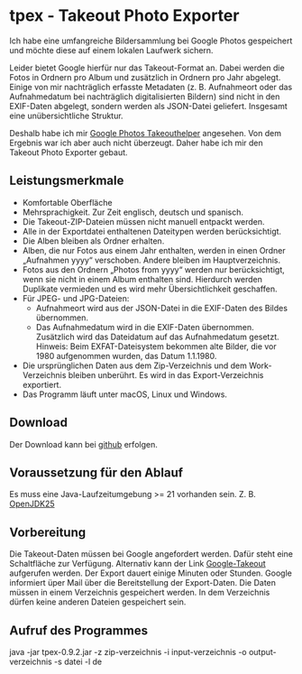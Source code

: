 # tpex - Takeout Photo Exporter

Ich habe eine umfangreiche Bildersammlung bei Google Photos gespeichert und möchte diese auf einem lokalen Laufwerk sichern.

Leider bietet Google hierfür nur das Takeout-Format an. Dabei werden die Fotos in Ordnern pro Album und zusätzlich in Ordnern pro Jahr abgelegt. Einige von mir nachträglich erfasste Metadaten (z. B. Aufnahmeort oder das Aufnahmedatum bei nachträglich digitalisierten Bildern) sind nicht in den EXIF-Daten abgelegt, sondern werden als JSON-Datei geliefert. Insgesamt eine unübersichtliche Struktur.

Deshalb habe ich mir  [Google Photos Takeouthelper](https://github.com/TheLastGimbus/GooglePhotosTakeoutHelper) angesehen. Von dem Ergebnis war ich aber auch nicht überzeugt. Daher habe ich mir den Takeout Photo Exporter gebaut.

## Leistungsmerkmale
- Komfortable Oberfläche
- Mehrsprachigkeit. Zur Zeit englisch, deutsch und spanisch.
- Die Takeout-ZIP-Dateien müssen nicht manuell entpackt werden.
- Alle in der Exportdatei enthaltenen Dateitypen werden berücksichtigt.
- Die Alben bleiben als Ordner erhalten.
- Alben, die nur Fotos aus einem Jahr enthalten, werden in einen Ordner „Aufnahmen yyyy“ verschoben. Andere bleiben im Hauptverzeichnis.
- Fotos aus den Ordnern „Photos from yyyy“ werden nur berücksichtigt, wenn sie nicht in einem Album enthalten sind. Hierdurch werden Duplikate vermieden und es wird mehr Übersichtlichkeit geschaffen.
- Für JPEG- und JPG-Dateien:
  - Aufnahmeort wird aus der JSON-Datei in die EXIF-Daten des Bildes übernommen.
  - Das Aufnahmedatum wird in die EXIF-Daten übernommen. Zusätzlich wird das Dateidatum auf das Aufnahmedatum gesetzt. Hinweis: Beim EXFAT-Dateisystem bekommen alte Bilder, die vor 1980 aufgenommen wurden, das Datum 1.1.1980.
- Die ursprünglichen Daten aus dem Zip-Verzeichnis und dem Work-Verzeichnis bleiben unberührt. Es wird in das Export-Verzeichnis exportiert.
- Das Programm läuft unter macOS, Linux und Windows.

## Download 
Der Download kann bei [github](https://github.com/heinerjost/tpex/tags) erfolgen.

## Voraussetzung für den Ablauf
Es muss eine Java-Laufzeitumgebung >= 21 vorhanden sein. Z. B. [OpenJDK25](https://jdk.java.net/25/)

## Vorbereitung
Die Takeout-Daten müssen bei Google angefordert werden. Dafür steht eine Schaltfläche zur Verfügung. Alternativ kann der Link [Google-Takeout](https://takeout.google.com) aufgerufen werden. Der Export dauert einige Minuten oder Stunden. Google informiert üper Mail über die Bereitstellung der Export-Daten. Die Daten müssen in einem Verzeichnis gespeichert werden. In dem Verzeichnis dürfen keine anderen Dateien gespeichert sein.

## Aufruf des Programmes
java -jar tpex-0.9.2.jar -z zip-verzeichnis -i input-verzeichnis -o output-verzeichnis -s datei -l de

